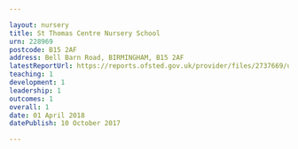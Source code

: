 ```yaml
---

layout: nursery
title: St Thomas Centre Nursery School
urn: 228969
postcode: B15 2AF
address: Bell Barn Road, BIRMINGHAM, B15 2AF
latestReportUrl: https://reports.ofsted.gov.uk/provider/files/2737669/urn/228969.pdf
teaching: 1
development: 1
leadership: 1
outcomes: 1
overall: 1
date: 01 April 2018 
datePublish: 10 October 2017

---
```


